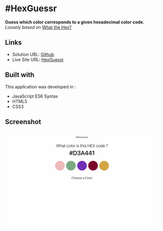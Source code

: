 # #HexGuessr

**Guess which color corresponds to a given hexadecimal color code.**
*Loosely based on* [What the Hex?](http://yizzle.com/whatthehex/)

## Links

- Solution URL: [Github](https://github.com/FlexAgrume/HexGuessr)
- Live Site URL: [HexGuessr](https://hex-guessr-ex09qxhe1-flexagrume.vercel.app/)

## Built with

This application was developed in :
- JavaScript ES6 Syntax
- HTML5
- CSS3

## Screenshot

![](./screenshot.png)